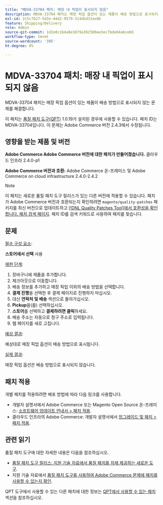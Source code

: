 ```yaml
---
title: "MDVA-33704 패치: 매장 내 픽업이 표시되지 않음"
description: MDVA-33704 패치는 매장 픽업 옵션이 있는 제품이 배송 방법으로 표시되지 않는 문제를 해결합니다.
exl-id: 2c5c7627-5d2e-44d2-9579-314dbd31ee8b
feature: Shipping/Delivery
role: Admin
source-git-commit: 1d2e0c1b4a8e3d79a362500ee3ec7bde84a6ce0d
workflow-type: tm+mt
source-wordcount: '395'
ht-degree: 0%

---
```


# MDVA-33704 패치: 매장 내 픽업이 표시되지 않음

MDVA-33704 패치는 매장 픽업 옵션이 있는 제품이 배송 방법으로 표시되지 않는 문제를 해결합니다.

이 패치는 [품질 패치 도구(QPT)](/help/announcements/adobe-commerce-announcements/magento-quality-patches-released-new-tool-to-self-serve-quality-patches.md) 1.0.19가 설치된 경우에 사용할 수 있습니다. 패치 ID는 MDVA-33704입니다. 이 문제는 Adobe Commerce 버전 2.4.3에서 수정됩니다.

## 영향을 받는 제품 및 버전

**Adobe Commerce Adobe Commerce 버전에 대한 패치가 만들어졌습니다.** 클라우드 인프라 2.4.0-p1

**Adobe Commerce 버전과 호환:** Adobe Commerce 온-프레미스 및 Adobe Commerce on cloud infrastructure 2.4.0-2.4.2

>[!NOTE]
>
>이 패치는 새로운 품질 패치 도구 릴리스가 있는 다른 버전에 적용할 수 있습니다. 패치가 Adobe Commerce 버전과 호환되는지 확인하려면 `magento/quality-patches` 패키지를 최신 버전으로 업데이트하고 [[!DNL Quality Patches Tool]에서 호환성을 확인합니다. 패치 검색 페이지](https://devdocs.magento.com/quality-patches/tool.html#patch-grid). 패치 ID를 검색 키워드로 사용하여 패치를 찾습니다.

## 문제

<u>필수 구성 요소</u>:<br>

**스토어에서 선택** 사용

<u>재현 단계</u>:

1. 장바구니에 제품을 추가합니다.
1. 체크아웃으로 이동합니다.
1. 배송 정보를 추가하고 매장 픽업 이외의 배송 방법을 선택합니다.
1. **결제 진행**&#x200B;을 선택한 후 결제 페이지로 진행하지 마십시오.
1. 대신 **연락처 및 배송** 섹션으로 돌아가십시오.
1. **Pickup**&#x200B;을(를) 선택하십시오.
1. **스토어**&#x200B;를 선택하고 **결제하려면 클릭**&#x200B;하세요.
1. 배송 주소는 자동으로 청구 주소로 입력됩니다.
1. 웹 페이지를 새로 고칩니다.

<u>예상 결과</u>:

예상대로 매장 픽업 옵션이 배송 방법으로 표시됩니다.

<u>실제 결과</u>:

매장 픽업 옵션은 배송 방법으로 표시되지 않습니다.

## 패치 적용

개별 패치를 적용하려면 배포 방법에 따라 다음 링크를 사용합니다.

* 개발자 설명서에서 Adobe Commerce 또는 Magento Open Source 온-프레미스: [소프트웨어 업데이트 안내서 > 패치 적용](https://devdocs.magento.com/guides/v2.4/comp-mgr/patching/mqp.html).
* 클라우드 인프라의 Adobe Commerce: 개발자 설명서에서 [업그레이드 및 패치 > 패치 적용](https://devdocs.magento.com/cloud/project/project-patch.html).

## 관련 읽기

품질 패치 도구에 대한 자세한 내용은 다음을 참조하십시오.

* [품질 패치 도구 릴리스: 지원 기술 자료에서 품질 패치를 자체 제공하는 새로운 도구](/help/announcements/adobe-commerce-announcements/magento-quality-patches-released-new-tool-to-self-serve-quality-patches.md).
* 지원 기술 자료에서 [품질 패치 도구를 사용하여 Adobe Commerce 문제에 패치를 사용할 수 있는지 확인](/help/support-tools/patches-available-in-qpt-tool/check-patch-for-magento-issue-with-magento-quality-patches.md).

QPT 도구에서 사용할 수 있는 다른 패치에 대한 정보는 [QPT에서 사용할 수 있는 패치](https://support.magento.com/hc/en-us/sections/360010506631-Patches-available-in-QPT-tool-) 섹션을 참조하십시오.
